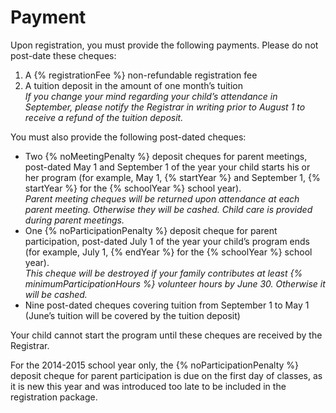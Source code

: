 # Payment

Upon registration, you must provide the following payments. Please do not post-date these
cheques:

1. A {% registrationFee %} non-refundable registration fee
2. A tuition deposit in the amount of one month’s tuition  
_If you change your mind regarding your child’s attendance in September, please notify
the Registrar in writing prior to August 1 to receive a refund of the tuition deposit._

You must also provide the following post-dated cheques:

* Two {% noMeetingPenalty %} deposit cheques for parent meetings, post-dated May 1 and September 1 of
the year your child starts his or her program (for example, May 1, {% startYear %} and September
1, {% startYear %} for the {% schoolYear %} school year).  
_Parent meeting cheques will be returned upon attendance at each parent meeting.
Otherwise they will be cashed. Child care is provided during parent meetings._
* One {% noParticipationPenalty %} deposit cheque for parent participation, post-dated July 1 of the year your
child’s program ends (for example, July 1, {% endYear %} for the {% schoolYear %} school year).  
_This cheque will be destroyed if your family contributes at least {% minimumParticipationHours %} volunteer hours by
June 30. Otherwise it will be cashed._
* Nine post-dated cheques covering tuition from September 1 to May 1 (June’s tuition will
be covered by the tuition deposit)

Your child cannot start the program until these cheques are received by the Registrar.

<!-- infoBox -->
For the 2014-2015 school year only, the {% noParticipationPenalty %} deposit cheque for parent
participation is due on the first day of classes, as it is new this year and was introduced too late
to be included in the registration package.
<!-- /infoBox -->